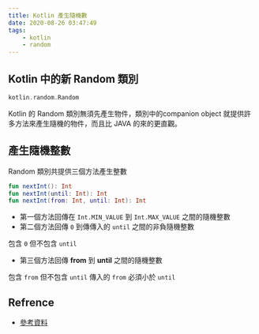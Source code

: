 ```yaml
---
title: Kotlin 產生隨機數
date: 2020-08-26 03:47:49
tags: 
    - kotlin
    - random
---
```


## Kotlin 中的新 Random 類別

``` kotlin
kotlin.random.Random
```

Kotlin 的 Random 類別無須先產生物件，類別中的companion object 就提供許多方法來產生隨機的物件，而且比 JAVA 的來的更直觀。

<!-- more -->

## 產生隨機整數

Random 類別共提供三個方法產生整數

``` kotlin
fun nextInt(): Int
fun nextInt(until: Int): Int
fun nextInt(from: Int, until: Int): Int
```

* 第一個方法回傳在 `Int.MIN_VALUE` 到 `Int.MAX_VALUE` 之間的隨機整數  
* 第二個方法回傳 `0` 到傳傳入的 `until` 之間的非負隨機整數

包含 `0` 但不包含 `until`

* 第三個方法回傳 **from** 到 **until** 之間的隨機整數

包含 `from` 但不包含 `until`
傳入的 `from` 必須小於 `until`

## Refrence

- [參考資料](https://kotlinlang.org/api/latest/jvm/stdlib/kotlin.random/-random/)

